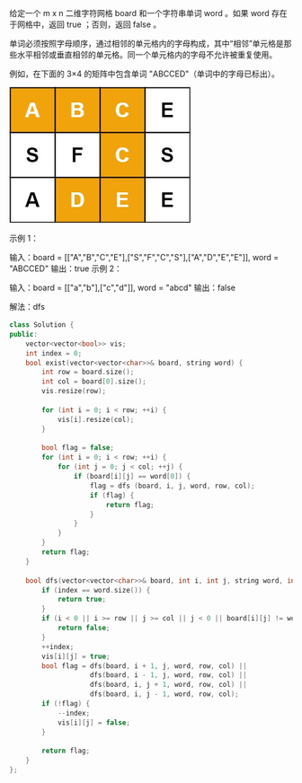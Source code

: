 <!--
 * @Author: huangqianfei
 * @Date: 2023-09-05 08:19:15
 * @LastEditTime: 2023-09-05 08:21:44
 * @Description: 
-->
给定一个 m x n 二维字符网格 board 和一个字符串单词 word 。如果 word 存在于网格中，返回 true ；否则，返回 false 。

单词必须按照字母顺序，通过相邻的单元格内的字母构成，其中“相邻”单元格是那些水平相邻或垂直相邻的单元格。同一个单元格内的字母不允许被重复使用。

 

例如，在下面的 3×4 的矩阵中包含单词 "ABCCED"（单词中的字母已标出）。

![Alt text](image-1.png)

示例 1：

输入：board = [["A","B","C","E"],["S","F","C","S"],["A","D","E","E"]], word = "ABCCED"
输出：true
示例 2：

输入：board = [["a","b"],["c","d"]], word = "abcd"
输出：false


解法：dfs
```cpp
class Solution {
public:
    vector<vector<bool>> vis;
    int index = 0;
    bool exist(vector<vector<char>>& board, string word) {
        int row = board.size();
        int col = board[0].size();
        vis.resize(row);

        for (int i = 0; i < row; ++i) {
            vis[i].resize(col);
        }

        bool flag = false;
        for (int i = 0; i < row; ++i) {
            for (int j = 0; j < col; ++j) {
                if (board[i][j] == word[0]) {
                    flag = dfs (board, i, j, word, row, col);
                    if (flag) {
                        return flag;
                    }
                }
            }
        }
        return flag;
    }

    bool dfs(vector<vector<char>>& board, int i, int j, string word, int row, int col) {
        if (index == word.size()) {
            return true;
        }
        if (i < 0 || i >= row || j >= col || j < 0 || board[i][j] != word[index] || vis[i][j]) {
            return false;
        }
        ++index;
        vis[i][j] = true;
        bool flag = dfs(board, i + 1, j, word, row, col) ||
                    dfs(board, i - 1, j, word, row, col) ||
                    dfs(board, i, j + 1, word, row, col) ||
                    dfs(board, i, j - 1, word, row, col);
        if (!flag) {
            --index;
            vis[i][j] = false;
        }

        return flag;
    }
};

```